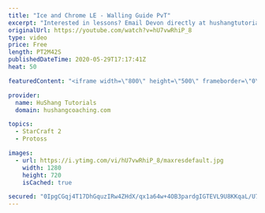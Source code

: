 ```yaml
---
title: "Ice and Chrome LE - Walling Guide PvT"
excerpt: "Interested in lessons? Email Devon directly at hushangtutorials@outlook.com ------------------------------------------------------------------------------------------------------- Want to support HuShang Tutorials directly? Patreon is a website where you can contribute a monthly donation that will help"
originalUrl: https://youtube.com/watch?v=hU7vwRhiP_8
type: video
price: Free
length: PT2M42S
publishedDateTime: 2020-05-29T17:17:41Z
heat: 50

featuredContent: "<iframe width=\"800\" height=\"500\" frameborder=\"0\" src=\"https://www.youtube.com/embed/hU7vwRhiP_8\" allow=\"accelerometer; autoplay; encrypted-media; gyroscope; picture-in-picture\" allowfullscreen></iframe>"

provider:
  name: HuShang Tutorials
  domain: hushangcoaching.com

topics:
  - StarCraft 2
  - Protoss

images:
  - url: https://i.ytimg.com/vi/hU7vwRhiP_8/maxresdefault.jpg
    width: 1280
    height: 720
    isCached: true

secured: "0IpgCGqj4T17DhGquzIRw4ZHdX/qx1a64w+4OB3pardgIGTEVL9U8KKqaL/U7O2yXI+vZtghHl+dExg5NGZA/XrwMhg6vto0+yqe86/jdN/Amvaa3oD0fEk51ywPvwTpvbqm3AovmBzW8q/hTNX+jbl1X8YQ2CJXBCV1FhpnlO026vDPXPTxSki+khPWafOF3pHTXSvK9Sz6V+WyUwrGrPwq0eJHM607h4JWNbYGhrApb2mA9A+/fXlCNgSMYVh1WuBP9Hq3kr6ep6CEFlIVKm4GY8J0m7LaRR3l5VdRIUz3SSehDfBQ59LMY066TWHbuFSY1UrUMsYFTz1IxBFfP7gevKJNDmh9stzQzR+PUH9BJZ8YyZAHYJgZ/kvp5hQfGUGfDz8m6iBBFBT6pnLeElN+guMxPscqmGV+K83AhII=;9laSYmXHVmDeyEsZGLaKrw=="
---
```


